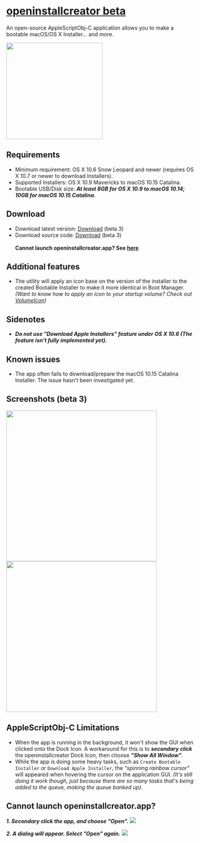 # [openinstallcreator beta](https://github.com/Minh-Ton/openinstallcreator)
An open-source AppleScriptObj-C application allows you to make a bootable macOS/OS X Installer... and more.

<img src="https://github.com/Minh-Ton/openinstallcreator/raw/master/Resources/imac27.png" width="256"> 

## Requirements
- Minimum requirement: OS X 10.6 Snow Leopard and newer (requires OS X 10.7 or newer to download Installers).
- Supported Installers: OS X 10.9 Mavericks to macOS 10.15 Catalina.
- Bootable USB/Disk size: ***At least 8GB for OS X 10.9 to macOS 10.14; 10GB for macOS 10.15 Catalina.***

## Download
- Download latest version: [Download](https://github.com/Minh-Ton/openinstallcreator/releases) (beta 3)
- Download source code: [Download](https://github.com/Minh-Ton/openinstallcreator/archive/master.zip) (beta 3)
<br><br> **Cannot launch openinstallcreator.app? See [here](https://github.com/Minh-Ton/openinstallcreator#cannot-launch-openinstallcreatorapp)**

## Additional features
- The utility will apply an icon base on the version of the installer to the created Bootable Installer to make it more identical in Boot Manager. 
*(Want to know how to apply an icon to your startup volume? Check out [VolumeIcon](https://github.com/Minh-Ton/VolumeIcon))*

## Sidenotes
- ***Do not use "Download Apple Installers" feature under OS X 10.6 (The feature isn't fully implemented yet).***

## Known issues
- The app often fails to download/prepare the macOS 10.15 Catalina Installer. The issue hasn't been investigated yet. 

## Screenshots (beta 3)

<img src="https://github.com/Minh-Ton/openinstallcreator/raw/master/Screenshots/openinstallcreator.png" width="400"> <img src="https://github.com/Minh-Ton/openinstallcreator/raw/master/Screenshots/openinstallcreator2.png" width="400"> 

## AppleScriptObj-C Limitations
- When the app is running in the background, it won't show the GUI when clicked onto the Dock Icon. A workaround for this is to **_secondary click_** the openinstallcreator Dock Icon, then choose **_"Show All Window"_**.
- While the app is doing some heavy tasks, such as `Create Bootable Installer` or `Download Apple Installer`, the *"spinning rainbow cursor"* will appeared when hovering the cursor on the application GUI. *(It's still doing it work though, just because there are so many tasks that's being added to the queue, making the queue banked up)*.

## Cannot launch openinstallcreator.app? 
***1. Secondary click the app, and choose "Open".***
<img src="https://github.com/Minh-Ton/openinstallcreator/blob/master/Screenshots/GK1.png">

***2. A dialog will appear. Select "Open" again.***
<img src="https://github.com/Minh-Ton/openinstallcreator/blob/master/Screenshots/GK2.png"> 
